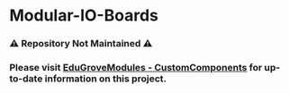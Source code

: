 # Modular-IO-Boards

### :warning: **Repository Not Maintained** :warning:
### Please visit [EduGroveModules - CustomComponents](https://github.com/id-studiolab/EduGroveModules/tree/main/CustomComponents) for up-to-date information on this project.
